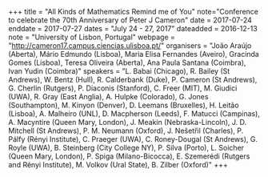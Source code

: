 +++
title = "All Kinds of Mathematics Remind me of You"
note="Conference to celebrate the 70th Anniversary of Peter J Cameron"
date = 2017-07-24
enddate = 2017-07-27
dates = "July 24 - 27, 2017"
dateadded = 2016-12-13
note = "University of Lisbon, Portugal"
webpage = "http://cameron17.campus.ciencias.ulisboa.pt/"
organisers = "João Araújo (Aberta), Mário Edmundo (Lisboa), Maria Elisa Fernandes (Aveiro), Gracinda Gomes (Lisboa), Teresa Oliveira (Aberta), Ana Paula Santana (Coimbra), Ivan Yudin   (Coimbra)"
speakers = "L. Babai (Chicago), R. Bailey (St Andrews), W. Bentz (Hull), R. Calderbank (Duke), P. Cameron (St Andrews), G. Cherlin (Rutgers), P. Diaconis (Stanford), C. Freer (MIT), M. Giudici   (UWA), R. Gray (East Anglia), A. Hulpke (Colorado), G. Jones (Southampton), M. Kinyon (Denver), D. Leemans (Bruxelles), H. Leitão (Lisboa), A. Malheiro (UNL), D. Macpherson (Leeds), F. Matucci (Campinas), A. Macyntire (Queen Mary, London), J. Meakin (Nebraska-Lincoln), J. D. Mitchell (St Andrews), P. M. Neumann (Oxford), J. Nešet&#345;il (Charles), P. Pálfy (Rényi Institute), C. Praeger (UWA), C. Roney-Dougal (St Andrews), G. Royle (UWA), 	B. Steinberg (City College NY), P. Silva (Porto), L. Soicher (Queen Mary, London), P. Spiga (Milano-Bicocca), E. Szemerédi (Rutgers and Rényi Institute),  	M. Volkov  (Ural State), B. Zilber (Oxford)"
+++
